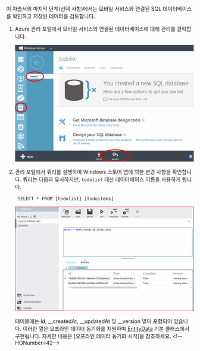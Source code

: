 ﻿
이 자습서의 마지막 단계(선택 사항)에서는 모바일 서비스와 연결된 SQL 데이터베이스를 확인하고 저장된 데이터를 검토합니다. 

1. Azure 관리 포털에서 모바일 서비스와 연결된 데이터베이스에 대해 관리를 클릭합니다.
 
	![sign-in to manage SQL Database](./media/mobile-services-dotnet-backend-view-sql-data/manage-sql-azure-database.png)

2. 관리 포털에서 쿼리를 실행하여 Windows 스토어 앱에 의한 변경 사항을 확인합니다. 쿼리는 다음과 유사하지만, <code>todolist</code> 대신 데이터베이스 이름을 사용하게 됩니다.</p>

        SELECT * FROM [todolist].[todoitems]

    ![query SQL Database for stored items](./media/mobile-services-dotnet-backend-view-sql-data/sql-azure-query.png)

	테이블에는 Id, __createdAt, __updatedAt 및 __version 열이 포함되어 있습니다. 이러한 열은 오프라인 데이터 동기화를 지원하며 [EntityData](http://msdn.microsoft.com/library/microsoft.windowsazure.mobile.service.entitydata.aspx) 기본 클래스에서 구현됩니다. 자세한 내용은 [오프라인 데이터 동기화 시작]을 참조하세요.
\<!--HONumber=42-->
